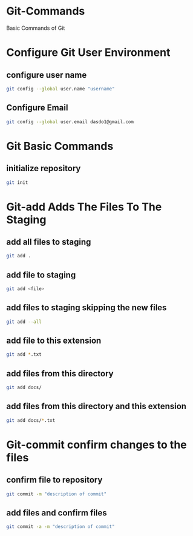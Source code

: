 # Git-Commands
Basic Commands of Git

# Configure Git User Environment

## configure user name 

```bash
git config --global user.name "username"
```

## Configure Email

```bash
git config --global user.email dasdo1@gmail.com
```

# Git Basic Commands

## initialize repository

```bash
git init
```
# Git-add Adds The Files To The Staging

## add all files to staging

```bash
git add .
```

## add file to staging

```bash
git add <file>
```

## add files to staging skipping the new files 

```bash
git add --all 
```

## add file to this extension

```bash
git add *.txt
```

## add files from this directory

```bash
git add docs/
```

## add files from this directory and this extension

```bash
git add docs/*.txt
```

# Git-commit confirm changes to the files

## confirm file to repository

```bash 
git commit -m "description of commit"
```

## add files and confirm files

```bash
git commit -a -m "description of commit"
```
